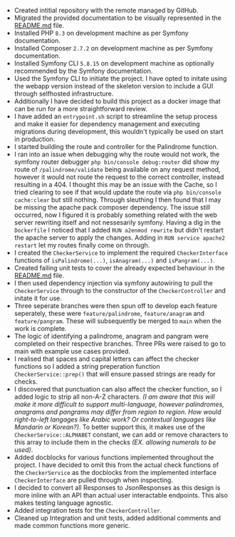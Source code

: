 + Created intitial repository with the remote managed by GitHub.
+ Migrated the provided documentation to be visually represented in the [README.md](/README.md) file.
+ Installed PHP `8.3` on development machine as per Symfony documentation.
+ Installed Composer `2.7.2` on development machine as per Symfony documentation.
+ Installed Symfony CLI `5.8.15` on development machine as optionally recommended by the Symfony documentation.
+ Used the Symfony CLI to initiate the project. I have opted to initate using the webapp version instead of the skeleton version to include a GUI through selfhosted infrastructure.
+ Additionally I have decided to build this project as a docker image that can be run for a more straightforward review.
+ I have added an `entrypoint.sh` script to streamline the setup process and make it easier for dependency management and executing migrations during development, this wouldn't typically be used on start in production.
+ I started building the route and controller for the Palindrome function.
+ I ran into an issue when debugging why the route would not work, the symfony router debugger `php bin/console debug:router` did show my route of `/palindrome/validate` being available on any request method, however it would not route the request to the correct controller, instead resulting in a 404. I thought this may be an issue with the Cache, so I tried clearing to see if that would update the route via `php bin/console cache:clear` but still nothing. Through sleuthing I then found that I may be missing the apache pack composer dependency. The issue still occurred, now I figured it is probably something related with the web server rewriting itself and not nessesarily symfony. Having a dig in the `Dockerfile` I noticed that I added `RUN a2enmod rewrite` but didn't restart the apache server to apply the changes. Adding in `RUN service apache2 restart` let my routes finally come on through.
+ I created the `CheckerService` to implement the required `CheckerInterface` functions of `isPalindrome(...)`, `isAnagram(...)` and `isPangram(...)`.
+ Created failing unit tests to cover the already expected behaviour in the [README.md](/README.md) file.
+ I then used dependency injection via symfony autowiring to pull the `CheckerService` through to the constructor of the `CheckerController` and initate it for use.
+ Three seperate branches were then spun off to develop each feature seperately, these were `feature/palindrome`, `feature/anagram` and `feature/pangram`. These will subsequently be merged to `main` when the work is complete.
+ The logic of identifying a palindrome, anagram and pangram were completed on their respective branches. Three PRs were raised to go to main with example use cases provided.
+ I realised that spaces and capital letters can affect the checker functions so I added a string preperation function `CheckerService::prep()` that will ensure passed strings are ready for checks.
+ I discovered that punctuation can also affect the checker function, so I added logic to strip all non-A-Z characters. *(I am aware that this will make it more difficult to support multi-language, however palindromes, anagrams and pangrams may differ from region to region. How would right-to-left langages like Arabic work? Or contextual languages like Mandarin or Korean?)*. To better support this, it makes use of the `CheckerService::ALPHABET` constant, we can add or remove characters to this array to include them in the checks *(EX. allowing numerals to be used)*.
+ Added docblocks for various functions implemented throughout the project. I have decided to omit this from the actual check functions of the `CheckerService` as the docblocks from the implemented interface `CheckerInterface` are pulled through when inspecting.
+ I decided to convert all Responses to JsonResponses as this design is more inline with an API than actual user interactable endpoints. This also makes testing language agnostic.
+ Added integration tests for the `CheckerController`.
+ Cleaned up Integration and unit tests, added additional comments and made common functions more generic.